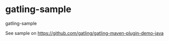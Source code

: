# gatling-sample
gatling-sample

See sample on https://github.com/gatling/gatling-maven-plugin-demo-java
